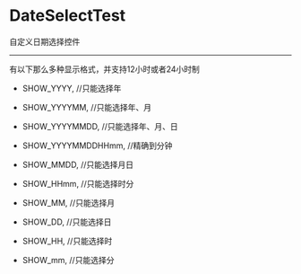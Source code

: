 # DateSelectTest

自定义日期选择控件

***

有以下那么多种显示格式，并支持12小时或者24小时制

- SHOW_YYYY,          //只能选择年

- SHOW_YYYYMM,        //只能选择年、月

- SHOW_YYYYMMDD,      //只能选择年、月、日

- SHOW_YYYYMMDDHHmm,  //精确到分钟

- SHOW_MMDD,          //只能选择月日

- SHOW_HHmm,          //只能选择时分

- SHOW_MM,            //只能选择月

- SHOW_DD,            //只能选择日

- SHOW_HH,            //只能选择时

- SHOW_mm,            //只能选择分
    
